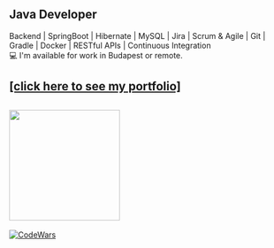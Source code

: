 ## Java Developer  
Backend | SpringBoot | Hibernate | MySQL | Jira | Scrum & Agile | Git | Gradle | Docker | RESTful APIs | Continuous Integration  
💻 I'm available for work in Budapest or remote.  
## [[click here to see my portfolio]](https://gerzson-pszota.netlify.app/)    
## <img height=200 align="center" src="https://github-readme-stats.vercel.app/api/top-langs?username=gerzson-pszota&layout=compact&langs_count=8&card_width=320" />   
[![CodeWars](https://www.codewars.com/users/gerzson.pszota/badges/large)](https://www.codewars.com/users/gerzson.pszota/) 

  
